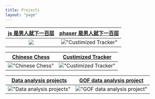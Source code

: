 ```yaml
---
title: Projects
layout: "page"
---
```


| [js 是男人就下一百层](https://github.com/renshou753/To_Hell_With_Johnny_vanilla_javascript) | [phaser 是男人就下一百层](https://github.com/renshou753/Wegame_phaser_To_Hell_With_Johnny) |
| :-----------------------------------------------------------------------------------------: | :----------------------------------------------------------------------------------------: |
|              ![](/images/projects/To_Hell_With_Johnny_vanilla_javascript.PNG)               |      !["Custimized Tracker"](/images/projects/Wegame_phaser_To_Hell_With_Johnny.PNG)       |

| [Chinese Chess](https://github.com/renshou753/ChineseChessPythonPygame) | [Custimized Tracker](https://github.com/renshou753/MyTracker) |
| :---------------------------------------------------------------------: | :-----------------------------------------------------------: |
|             !["Chinese Chess"](/images/projects/board.png)              |   !["Custimized Tracker"](/images/projects/gui_tracker.png)   |

| [Data analysis projects](https://rpubs.com/Anthony_520)  |   [GOF data analysis project](https://renshou753.shinyapps.io/thrones/)    |
| :------------------------------------------------------: | :------------------------------------------------------------------------: |
| !["Data analysis projects"](/images/projects/R_data.png) | !["GOF data analysis project"](/images/projects/shiny_game_of_thrones.png) |
